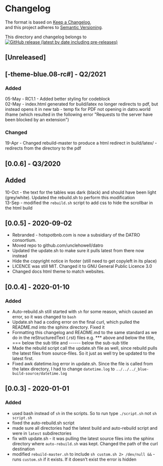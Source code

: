 # Changelog

The format is based on [Keep a Changelog](https://keepachangelog.com/en/1.0.0/),  
and this project adheres to [Semantic Versioning](https://semver.org/spec/v2.0.0.html).  

This directory and changelog belongs to [![GitHub release (latest by date including pre-releases)](https://img.shields.io/github/v/release/unclehowell/datro?include_prereleases)](https://github.com/unclehowell/datro/releases)  

## [Unreleased]  

## [-theme-blue.08-rc#] - Q2/2021  

### Added
05-May - RC1.1 - Added better styling for codeblock  
02-May - index.html generated for build/latex no longer redirects to pdf, but instead opens it in new tab - temp fix for PDF not opening in datro.world iframe (which resulted in the following error "Requests to the server have been blocked by an extension")  

### Changed  
19-Apr - Changed rebuild-master to produce a html redirect in build/latex/ - redirects from the directory to the pdf   

## [0.0.6] - Q3/2020

## Added
10-Oct - the text for the tables was dark (black) and should have been light (grey/white). Updated the rebuild.sh to perform this modification  
13-Sep - modified the `rebuild.sh` script to add css to hide the scrollbar in the html build  

## [0.0.5] - 2020-09-02                                                                    
 - Rebranded - hotspotbnb.com is now a subsidiary of the DATRO consortium.   
 - Moved repo to github.com/unclehowell/datro  
 - Updated the update.sh to make sure it pulls latest from there now instead  
 - Hide the copyright notice in footer (still need to get copyleft in its place)  
 - LICENCE was still MIT. Changed it to GNU General Public Licence 3.0  
 - Changed docs html theme to match websites.   


## [0.0.4] - 2020-01-10 

### Added 

 - Auto-rebuild.sh still started with `sh` for some reason, which caused an error, so it was changed to `bash`  
 - Update.sh had a coding error on the final curl, which pulled the README.md into the sphinx directory. Fixed it  
 - Formatting this changelog and README.md to the same standard as we do in the reStructuredText (.rst) files e.g. *** above and below the title, === below the sub title and ------ below the sub-sub title  
 - Made the rebuild script call the update.sh file as well, since rebuild pulls the latest files from source-files. So it just as well try be updated to the latest first.   
 - Fixed awk datetime.log error in update.sh. Since the file is called from the latex directory, I had to change `datetime.log` to `../../../_blue-build-source/datetime.log`  

## [0.0.3] - 2020-01-01

### Added

 - used bash instead of `sh` in the scripts. So to run type `./script.sh` not `sh script.sh`  
 - fixed the auto-rebuild.sh script  
 - made sure all directories had the latest build and auto-rebuild script and were in `latest` subdirectories  
 - fix with update.sh - it was pulling the latest source files into the sphinx directory where `auto-rebuild.sh` was kept. Changed the path of the curl destination  
 - modified `rebuild-master.sh` to include `sh custom.sh 2> /dev/null &&` - runs `custom.sh` if it exists. If it doesn't exist the error is hidden  
